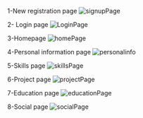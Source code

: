 1-New registration page
![signupPage](https://github.com/ArwaMo/Project-5/assets/65427726/b55127dc-5007-4fee-a761-ade2b530e0aa)

2- Login page
![LoginPage](https://github.com/ArwaMo/Project-5/assets/65427726/a8d395a1-c279-495c-8bd9-78e1446579d5)

3-Homepage
![homePage](https://github.com/ArwaMo/Project-5/assets/65427726/db4a291f-4d79-44c5-8a0b-7893c64fb82c)

4-Personal information page
![personalinfo](https://github.com/ArwaMo/Project-5/assets/65427726/3b03fe73-861d-4612-81f1-d39d814559f0)

5-Skills page
![skillsPage](https://github.com/ArwaMo/Project-5/assets/65427726/07c84bdb-0f0b-48ec-8643-08c89fb21e26)

6-Project page
![projectPage](https://github.com/ArwaMo/Project-5/assets/65427726/c8ac4a44-a635-40bf-bafc-d8a64b4bd2e5)

7-Education page
![educationPage](https://github.com/ArwaMo/Project-5/assets/65427726/a30978a2-f212-414d-b397-427d2f4285de)

8-Social page
![socialPage](https://github.com/ArwaMo/Project-5/assets/65427726/cada2afb-6b25-4c14-82d6-baf07de59d52)
